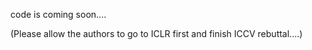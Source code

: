 code is coming soon....

(Please allow the authors to go to ICLR first and finish ICCV rebuttal....)
